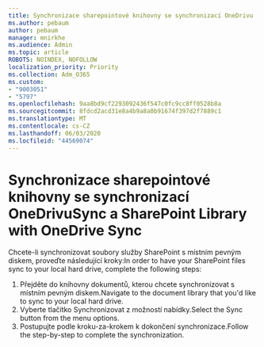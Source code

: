 ```yaml
---
title: Synchronizace sharepointové knihovny se synchronizací OneDrivu
ms.author: pebaum
author: pebaum
manager: mnirkhe
ms.audience: Admin
ms.topic: article
ROBOTS: NOINDEX, NOFOLLOW
localization_priority: Priority
ms.collection: Adm_O365
ms.custom:
- "9003051"
- "5797"
ms.openlocfilehash: 9aa8bd9cf2293092436f547c0fc9cc8ff0528b8a
ms.sourcegitcommit: 8fdcd2acd31e8a4b9a8a0b91674f397d2f7889c1
ms.translationtype: MT
ms.contentlocale: cs-CZ
ms.lasthandoff: 06/03/2020
ms.locfileid: "44569074"
---
```

# <a name="sync-a-sharepoint-library-with-onedrive-sync"></a><span data-ttu-id="28f5d-102">Synchronizace sharepointové knihovny se synchronizací OneDrivu</span><span class="sxs-lookup"><span data-stu-id="28f5d-102">Sync a SharePoint Library with OneDrive Sync</span></span>

<span data-ttu-id="28f5d-103">Chcete-li synchronizovat soubory služby SharePoint s místním pevným diskem, proveďte následující kroky:</span><span class="sxs-lookup"><span data-stu-id="28f5d-103">In order to have your SharePoint files sync to your local hard drive, complete the following steps:</span></span>

1. <span data-ttu-id="28f5d-104">Přejděte do knihovny dokumentů, kterou chcete synchronizovat s místním pevným diskem.</span><span class="sxs-lookup"><span data-stu-id="28f5d-104">Navigate to the document library that you'd like to sync to your local hard drive.</span></span>
2. <span data-ttu-id="28f5d-105">Vyberte tlačítko Synchronizovat z možností nabídky.</span><span class="sxs-lookup"><span data-stu-id="28f5d-105">Select the Sync button from the menu options.</span></span>
3. <span data-ttu-id="28f5d-106">Postupujte podle kroku-za-krokem k dokončení synchronizace.</span><span class="sxs-lookup"><span data-stu-id="28f5d-106">Follow the step-by-step to complete the synchronization.</span></span>